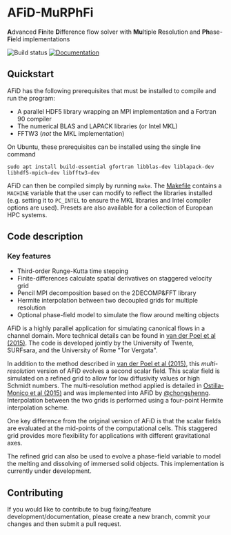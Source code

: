 # AFiD-MuRPhFi
**A**dvanced **Fi**nite **D**ifference flow solver with **Mu**ltiple **R**esolution and **Ph**ase-**Fi**eld implementations

![Build status](https://github.com/chowland/AFiD-MuRPhFi/actions/workflows/CI/badge.svg)
[![Documentation](https://img.shields.io/badge/documentation-in%20progress-blue)](https://chowland.github.io/AFiD-MuRPhFi/)

## Quickstart

AFiD has the following prerequisites that must be installed to compile and run the program:
- A parallel HDF5 library wrapping an MPI implementation and a Fortran 90 compiler
- The numerical BLAS and LAPACK libraries (or Intel MKL)
- FFTW3 (*not* the MKL implementation)

On Ubuntu, these prerequisites can be installed using the single line command
```
sudo apt install build-essential gfortran libblas-dev liblapack-dev libhdf5-mpich-dev libfftw3-dev
```
AFiD can then be compiled simply by running `make`.
The [Makefile](./Makefile) contains a `MACHINE` variable that the user can modify to reflect the libraries installed (e.g. setting it to `PC_INTEL` to ensure the MKL libraries and Intel compiler options are used).
Presets are also available for a collection of European HPC systems.

## Code description

### Key features
- Third-order Runge-Kutta time stepping
- Finite-differences calculate spatial derivatives on staggered velocity grid
- Pencil MPI decomposition based on the 2DECOMP&FFT library
- Hermite interpolation between two decoupled grids for multiple resolution
- Optional phase-field model to simulate the flow around melting objects

AFiD is a highly parallel application for simulating canonical flows in a channel domain.
More technical details can be found in [van der Poel et al (2015)](https://doi.org/10.1016/j.compfluid.2015.04.007).
The code is developed jointly by the University of Twente, SURFsara, and the University of Rome "Tor Vergata".

In addition to the method described in [van der Poel et al (2015)](https://doi.org/10.1016/j.compfluid.2015.04.007), this *multi-resolution* version of AFiD evolves a second scalar field.
This scalar field is simulated on a refined grid to allow for low diffusivity values or high Schmidt numbers.
The multi-resolution method applied is detailed in [Ostilla-Monico et al (2015)](https://doi.org/10.1016/j.jcp.2015.08.031) and was implemented into AFiD by [@chongshenng](https://github.com/chongshenng).
Interpolation between the two grids is performed using a four-point Hermite interpolation scheme.

One key difference from the original version of AFiD is that the scalar fields are evaluated at the mid-points of the computational cells.
This staggered grid provides more flexibility for applications with different gravitational axes.

The refined grid can also be used to evolve a phase-field variable to model the melting and dissolving of immersed solid objects.
This implementation is currently under development.

## Contributing
If you would like to contribute to bug fixing/feature development/documentation, please create a new branch, commit your changes and then submit a pull request.
